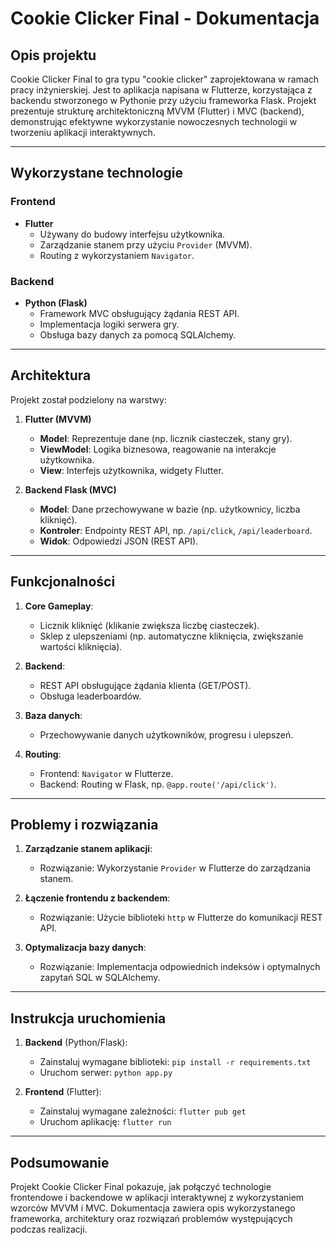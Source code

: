 # Cookie Clicker Final - Dokumentacja

## Opis projektu
Cookie Clicker Final to gra typu "cookie clicker" zaprojektowana w ramach pracy inżynierskiej. Jest to aplikacja napisana w Flutterze, korzystająca z backendu stworzonego w Pythonie przy użyciu frameworka Flask. Projekt prezentuje strukturę architektoniczną MVVM (Flutter) i MVC (backend), demonstrując efektywne wykorzystanie nowoczesnych technologii w tworzeniu aplikacji interaktywnych.

---

## Wykorzystane technologie

### Frontend
- **Flutter**
  - Używany do budowy interfejsu użytkownika.
  - Zarządzanie stanem przy użyciu `Provider` (MVVM).
  - Routing z wykorzystaniem `Navigator`.

### Backend
- **Python (Flask)**
  - Framework MVC obsługujący żądania REST API.
  - Implementacja logiki serwera gry.
  - Obsługa bazy danych za pomocą SQLAlchemy.

---

## Architektura
Projekt został podzielony na warstwy:

1. **Flutter (MVVM)**
   - **Model**: Reprezentuje dane (np. licznik ciasteczek, stany gry).
   - **ViewModel**: Logika biznesowa, reagowanie na interakcje użytkownika.
   - **View**: Interfejs użytkownika, widgety Flutter.

2. **Backend Flask (MVC)**
   - **Model**: Dane przechowywane w bazie (np. użytkownicy, liczba kliknięć).
   - **Kontroler**: Endpointy REST API, np. `/api/click`, `/api/leaderboard`.
   - **Widok**: Odpowiedzi JSON (REST API).

---

## Funkcjonalności
1. **Core Gameplay**:
   - Licznik kliknięć (klikanie zwiększa liczbę ciasteczek).
   - Sklep z ulepszeniami (np. automatyczne kliknięcia, zwiększanie wartości kliknięcia).

2. **Backend**:
   - REST API obsługujące żądania klienta (GET/POST).
   - Obsługa leaderboardów.

3. **Baza danych**:
   - Przechowywanie danych użytkowników, progresu i ulepszeń.

4. **Routing**:
   - Frontend: `Navigator` w Flutterze.
   - Backend: Routing w Flask, np. `@app.route('/api/click')`.

---

## Problemy i rozwiązania
1. **Zarządzanie stanem aplikacji**:
   - Rozwiązanie: Wykorzystanie `Provider` w Flutterze do zarządzania stanem.

2. **Łączenie frontendu z backendem**:
   - Rozwiązanie: Użycie biblioteki `http` w Flutterze do komunikacji REST API.

3. **Optymalizacja bazy danych**:
   - Rozwiązanie: Implementacja odpowiednich indeksów i optymalnych zapytań SQL w SQLAlchemy.

---

## Instrukcja uruchomienia
1. **Backend** (Python/Flask):
   - Zainstaluj wymagane biblioteki: `pip install -r requirements.txt`
   - Uruchom serwer: `python app.py`

2. **Frontend** (Flutter):
   - Zainstaluj wymagane zależności: `flutter pub get`
   - Uruchom aplikację: `flutter run`

---

## Podsumowanie
Projekt Cookie Clicker Final pokazuje, jak połączyć technologie frontendowe i backendowe w aplikacji interaktywnej z wykorzystaniem wzorców MVVM i MVC. Dokumentacja zawiera opis wykorzystanego frameworka, architektury oraz rozwiązań problemów występujących podczas realizacji.
